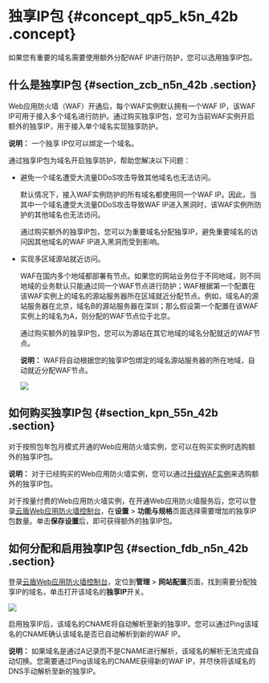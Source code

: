 # 独享IP包 {#concept_qp5_k5n_42b .concept}

如果您有重要的域名需要使用额外分配WAF IP进行防护，您可以选用独享IP包。

## 什么是独享IP包 {#section_zcb_n5n_42b .section}

Web应用防火墙（WAF）开通后，每个WAF实例默认拥有一个WAF IP，该WAF IP可用于接入多个域名进行防护。通过购买独享IP包，您可为当前WAF实例开启额外的独享IP，用于接入单个域名实现独享防护。

**说明：** 一个独享 IP仅可以绑定一个域名。

通过独享IP包为域名开启独享防护，帮助您解决以下问题：

-   避免一个域名遭受大流量DDoS攻击导致其他域名也无法访问。

    默认情况下，接入WAF实例防护的所有域名都使用同一个WAF IP。因此，当其中一个域名遭受大流量DDoS攻击导致WAF IP进入黑洞时，该WAF实例所防护的其他域名也无法访问。

    通过购买额外的独享IP包，您可以为重要域名分配独享IP，避免重要域名的访问因其他域名的WAF IP进入黑洞而受到影响。

-   实现多区域源站就近访问。

    WAF在国内多个地域都部署有节点。如果您的网站业务位于不同地域，则不同地域的业务默认只能通过同一个WAF节点进行防护；WAF根据第一个配置在该WAF实例上的域名的源站服务器所在区域就近分配节点。例如，域名A的源站服务器在北京，域名B的源站服务器在深圳；那么假设第一个配置在该WAF实例上的域名为A，则分配的WAF节点位于北京。

    通过购买额外的独享IP包，您可以为源站在其它地域的域名分配就近的WAF节点。

    **说明：** WAF将自动根据您的独享IP包绑定的域名源站服务器的所在地域，自动就近分配WAF节点。

    ![](http://static-aliyun-doc.oss-cn-hangzhou.aliyuncs.com/assets/img/15542/15411503347432_zh-CN.png)


## 如何购买独享IP包 {#section_kpn_55n_42b .section}

对于按照包年包月模式开通的Web应用防火墙实例，您可以在购买实例时选购额外的独享IP包。

**说明：** 对于已经购买的Web应用防火墙实例，您可以通过[升级WAF实例](cn.zh-CN/产品定价/续费与升级.md#ol_ut4_hdn_42b)来选购额外的独享IP包。

对于按量付费的Web应用防火墙实例，在开通Web应用防火墙服务后，您可以登录[云盾Web应用防火墙控制台](https://yundun.console.aliyun.com/?p=waf)，在**设置** \> **功能与规格**页面选择需要增加的独享IP包数量。单击**保存设置**后，即可获得额外的独享IP包。

## 如何分配和启用独享IP包 {#section_fdb_n5n_42b .section}

登录[云盾Web应用防火墙控制台](https://yundun.console.aliyun.com/?p=waf)，定位到**管理** \> **网站配置**页面，找到需要分配独享IP的域名，单击打开该域名的**独享IP**开关。

![](http://static-aliyun-doc.oss-cn-hangzhou.aliyuncs.com/assets/img/15542/15411503347433_zh-CN.png)

启用独享IP后，该域名的CNAME将自动解析至新的独享IP。您可以通过Ping该域名的CNAME确认该域名是否已自动解析到新的WAF IP。

**说明：** 如果域名是通过A记录而不是CNAME进行解析，该域名的解析无法完成自动切换。您需要通过Ping该域名的CNAME获得新的WAF IP，并尽快将该域名的DNS手动解析至新的独享IP。


